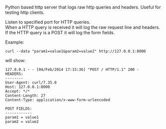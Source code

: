 Python based http server that logs raw http queries and headers. Useful for testing http clients.

Listen to specified port for HTTP queries.  
When a HTTP query is received it will log the raw request line and headers.   
If the HTTP query is a POST it will log the form fields.


Example:

    curl --data "param1=value1&param2=value2" http://127.0.0.1:8000

will show:

    127.0.0.1 - - [04/Feb/2014 17:15:36] "POST / HTTP/1.1" 200 -
    HEADERS:
    --------
    User-Agent: curl/7.35.0
    Host: 127.0.0.1:8000
    Accept: */*
    Content-Length: 27
    Content-Type: application/x-www-form-urlencoded
    
    POST FIELDS:
    ------------
    param1 = value1
    param2 = value2